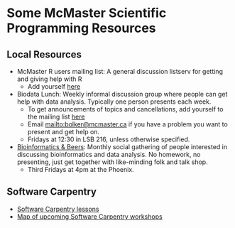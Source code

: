 Some McMaster Scientific Programming Resources
==============================================

Local Resources
---------------

* McMaster R users mailing list: A general discussion listserv for getting and
giving help with R
	* Add yourself
	[here](https://mailman.mcmaster.ca/mailman/listinfo/r-users-l)
* Biodata Lunch: Weekly informal discussion group where people can get help with
data analysis.  Typically one person presents each week.
	* To get announcements of topics and cancellations, add yourself to the
	mailing list
	[here](https://mailman.mcmaster.ca/mailman/listinfo/biodatalunch-l)
	* Email <mailto:bolker@mcmaster.ca> if you have a problem you want to present and get help
	on.
	* Fridays at 12:30 in LSB 216, unless otherwise specified.
* [Bioinformatics &amp;
Beers](https://www.meetup.com/McMaster-Bioinformatics-Meet-Up/): Monthly social
gathering of people interested in discussing bioinformatics and data analysis.
No homework, no presenting, just get together with like-minding folk and talk
shop. 
	* Third Fridays at 4pm at the Phoenix.

Software Carpentry
------------------

* [Software Carpentry lessons](https://software-carpentry.org/lessons/)
* [Map of upcoming Software Carpentry
workshops](https://software-carpentry.org/workshops/)

